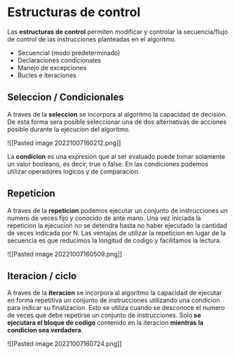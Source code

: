 # Estructuras de control

Las **estructuras de control** permiten modificar y controlar la secuencia/flujo de control de las instrucciones planteadas en el algoritmo.

- Secuencial (modo predeterminado)
- Declaraciones condicionales
- Manejo de excepciones
- Bucles e iteraciones

## Seleccion / Condicionales
A traves de la **seleccion** se incorpora al algoritmo la capacidad de decision. De esta forma sera posible seleccionar una de dos alternativas de acciones posible durante la ejecucion del algoritmo.

![[Pasted image 20221007160212.png]]

La **condicion** es una expresion que al ser evaluado puede tomar solamente un valor booleano, es decir, true o false. En las condiciones podemos utilizar operadores logicos y de comparacion.

## Repeticion

A traves de la **repeticion** podemos ejecutar un conjunto de instrucciones un numero de veces fijo y conocido de ante mano. Una vez iniciada la repeticion la ejecucion no se detendra hasta no haber ejecutado la cantidad de veces indicada por N. Las ventajas de utilizar la repeticion en lugar de la secuencia es que reducimos la longitud de codigo y facilitamos la lectura.

![[Pasted image 20221007160509.png]]

## Iteracion / ciclo

A traves de la **iteracion** se incorpora al algoritmo la capacidad de ejecutar en forma repetitiva un conjunto de instrucciones utilizando una condicion para indicar su finalizacion. Esto se utiliza cuando se desconoce el numero de veces que debe repetirse un conjunto de instrucciones. Solo **se ejecutara el bloque de codigo** contenido en la iteracion **mientras la condicion sea verdadera**.

![[Pasted image 20221007160724.png]]

